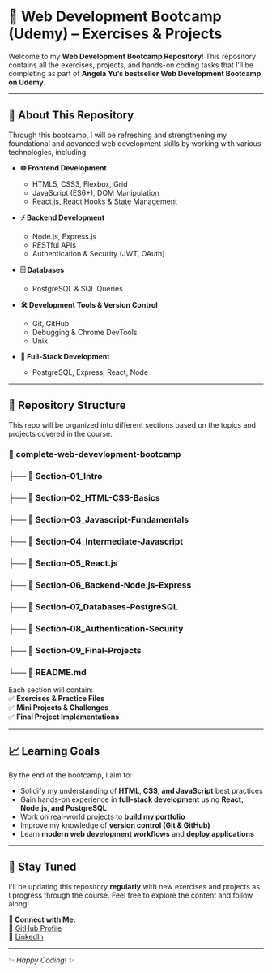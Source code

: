 # 🚀 Web Development Bootcamp (Udemy) – Exercises & Projects  

Welcome to my **Web Development Bootcamp Repository**! This repository contains all the exercises, projects, and hands-on coding tasks that I’ll be completing as part of **Angela Yu’s bestseller Web Development Bootcamp on Udemy**.  

---

## 📌 About This Repository  

Through this bootcamp, I will be refreshing and strengthening my foundational and advanced web development skills by working with various technologies, including:  

- **🌐 Frontend Development**  
  - HTML5, CSS3, Flexbox, Grid  
  - JavaScript (ES6+), DOM Manipulation  
  - React.js, React Hooks & State Management  

- **⚡ Backend Development**  
  - Node.js, Express.js  
  - RESTful APIs  
  - Authentication & Security (JWT, OAuth)  

- **🗄️ Databases**  
  - PostgreSQL & SQL Queries   

- **🛠️ Development Tools & Version Control**  
  - Git, GitHub  
  - Debugging & Chrome DevTools
  - Unix

- **📱 Full-Stack Development**  
  - PostgreSQL, Express, React, Node 

---

## 📂 Repository Structure  

This repo will be organized into different sections based on the topics and projects covered in the course.  

### 📁 complete-web-devevlopment-bootcamp
### ├── 📂 Section-01_Intro
### ├── 📂 Section-02_HTML-CSS-Basics
### ├── 📂 Section-03_Javascript-Fundamentals
### ├── 📂 Section-04_Intermediate-Javascript
### ├── 📂 Section-05_React.js
### ├── 📂 Section-06_Backend-Node.js-Express
### ├── 📂 Section-07_Databases-PostgreSQL
### ├── 📂 Section-08_Authentication-Security
### ├── 📂 Section-09_Final-Projects
### └── 📜 README.md


Each section will contain:  
✅ **Exercises & Practice Files**  
✅ **Mini Projects & Challenges**  
✅ **Final Project Implementations**  

---

## 📈 Learning Goals  

By the end of the bootcamp, I aim to:  

- Solidify my understanding of **HTML, CSS, and JavaScript** best practices  
- Gain hands-on experience in **full-stack development** using **React, Node.js, and PostgreSQL**  
- Work on real-world projects to **build my portfolio**  
- Improve my knowledge of **version control (Git & GitHub)**  
- Learn **modern web development workflows** and **deploy applications**  

---

## 🚀 Stay Tuned  

I'll be updating this repository **regularly** with new exercises and projects as I progress through the course. Feel free to explore the content and follow along!  

**🔗 Connect with Me:**  
📌 [GitHub Profile](https://github.com/SarEnderTarkanson)  
📌 [LinkedIn](https://www.linkedin.com/in/alparslan-tarkan)  

---

✨ *Happy Coding!* ✨  

